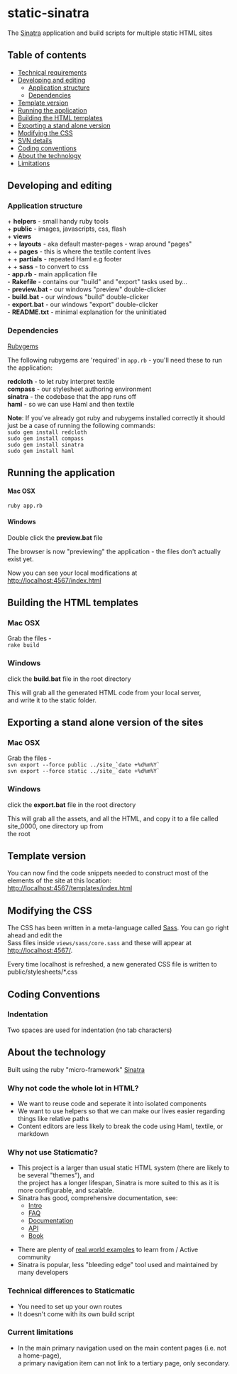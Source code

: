 <h1>static-sinatra</h1>
<p>The <a href="http://www.sinatrarb.com/">Sinatra</a> application and build scripts for multiple static <span class="caps">HTML</span> sites</p>
<h2 id="table-of-contents">Table of contents</h2>
<ul>
<li><a href="#technical-requirements">Technical requirements</a></li>
<li><a href="#developing-and-editing">Developing and editing</a>
<ul>
<li><a href="#application-structure">Application structure</a></li>
<li><a href="#dependencies">Dependencies</a></li>
</ul></li>
<li><a href="#template-version">Template version</a></li>
<li><a href="#running-the-application">Running the application</a></li>
<li><a href="#building-the-html-templates">Building the <span class="caps">HTML</span> templates</a></li>
<li><a href="#exporting">Exporting a stand alone version</a></li>
<li><a href="#modifying-the-css">Modifying the <span class="caps">CSS</span></a></li>
<li><a href="#svn-details"><span class="caps">SVN</span> details</a></li>
<li><a href="#coding-conventions">Coding conventions</a></li>
<li><a href="#technology">About the technology</a></li>
<li><a href="#limitations">Limitations</a></li>
</ul>
<h2 id="developing-and-editing">Developing and editing</h2>
<h3 id="application-structure">Application structure</h3>
<p>+ <b>helpers</b> - small handy ruby tools<br />
+ <b>public</b> - images, javascripts, css, flash<br />
+ <b>views</b><br />
+ + <b>layouts</b> - aka default master-pages - wrap around "pages"<br />
+ + <b>pages</b> - this is where the textile content lives<br />
+ + <b>partials</b> - repeated Haml e.g footer<br />
+ + <b>sass</b> - to convert to css<br />
- <b>app.rb</b> - main application file<br />
- <b>Rakefile</b> - contains our "build" and "export" tasks used by&#8230;<br />
- <b>preview.bat</b> - our windows "preview" double-clicker<br />
- <b>build.bat</b> - our windows "build" double-clicker<br />
- <b>export.bat</b> - our windows "export" double-clicker<br />
- <b><span class="caps">README</span>.txt</b> - minimal explanation for the uninitiated</p>
<h3 id="dependencies">Dependencies</h3>
<p><a href="http://rubyforge.org/frs/?group-id=126">Rubygems</a></p>
<p>The following rubygems are 'required' in <code>app.rb</code> - you'll need these to run the application:</p>
<p><b>redcloth</b> - to let ruby interpret textile<br />
<b>compass</b> - our stylesheet authoring environment<br />
<b>sinatra</b> - the codebase that the app runs off<br />
<b>haml</b> - so we can use Haml and then textile</p>
<p><b>Note</b>: If you've already got ruby and rubygems installed correctly it should just be a case of running the following commands:<br />
<code>sudo gem install redcloth</code><br />
<code>sudo gem install compass</code><br />
<code>sudo gem install sinatra</code><br />
<code>sudo gem install haml</code></p>
<h2 id="running-the-application">Running the application</h2>
<h4>Mac <span class="caps">OSX</span></h4>
<code>ruby app.rb</code></p>
<h4>Windows</h4>
<p>Double click the <b>preview.bat</b> file</p>
<p>The browser is now "previewing" the application - the files don't actually exist yet.</p>
<p>Now you can see your local modifications at <a href="http://localhost:4567/index.html">http://localhost:4567/index.html</a></p>
<h2 id="building-the-html-templates">Building the <span class="caps">HTML</span> templates</h2>
<h3>Mac <span class="caps">OSX</span></h3>
Grab the files -<br />
<code>rake build</code></p>
<h3>Windows</h3>
<p>click the <b>build.bat</b> file in the root directory</p>
<p>This will grab all the generated <span class="caps">HTML</span> code from your local server,<br />
and write it to the static folder.</p>
<h2 id="exporting">Exporting a stand alone version of the sites</h2>
<h3>Mac <span class="caps">OSX</span></h3>
Grab the files -<br />
<code>svn export --force public ../site_`date +%d%m%Y`</code><br />
<code>svn export --force static ../site_`date +%d%m%Y`</code></p>
<h3>Windows</h3>
<p>click the <b>export.bat</b> file in the root directory</p>
<p>This will grab all the assets, and all the <span class="caps">HTML</span>, and copy it to a file called site_0000, one directory up from<br />
the root</p>
<h2 id="template-version">Template version</h2>
<p>You can now find the code snippets needed to construct most of the elements of the site at this location:<br />
<a href="http://localhost:4567/templates/index.html">http://localhost:4567/templates/index.html</a></p>
<h2 id="modifying-the-css">Modifying the <span class="caps">CSS</span></h2>
<p>The <span class="caps">CSS</span> has been written in a meta-language called <a href="http://sass-lang.com/">Sass</a>. You can go right ahead and edit the<br />
Sass files inside <code>views/sass/core.sass</code> and these will appear at <a href="http://localhost:4567/">http://localhost:4567/</a>.</p>
<p>Every time localhost is refreshed, a new generated <span class="caps">CSS</span> file is written to public/stylesheets/*.css</p>
<h2 id="coding-conventions">Coding Conventions</h2>
<h3 id="indentation">Indentation</h3>
<p>Two spaces are used for indentation (no tab characters)</p>
<h2 id="technology">About the technology</h2>
<p>Built using the ruby "micro-framework" <a href="http://sinatrarb.com/intro">Sinatra</a></p>
<h3 id="why-not-html">Why not code the whole lot in <span class="caps">HTML</span>?</h3>
<ul>
<li>We want to reuse code and seperate it into isolated components</li>
<li>We want to use helpers so that we can make our lives easier regarding things like relative paths</li>
<li>Content editors are less likely to break the code using Haml, textile, or markdown</li>
</ul>
<h3 id="why-not-staticmatic">Why not use Staticmatic?</h3>
<ul>
<li>This project is a larger than usual static <span class="caps">HTML</span> system (there are likely to be several "themes"), and<br />
the project has a longer lifespan, Sinatra is more suited to this as it is more configurable, and scalable.</li>
<li>Sinatra has good, comprehensive documentation, see:
<ul>
<li><a href="http://www.sinatrarb.com/intro">Intro</a></li>
<li><a href="http://www.sinatrarb.com/faq"><span class="caps">FAQ</span></a></li>
<li><a href="http://www.sinatrarb.com/documentation">Documentation</a></li>
<li><a href="http://railsapi.com/doc/sinatra-v1.0/"><span class="caps">API</span></a></li>
<li><a href="http://sinatra-book.gittr.com/">Book</a></li>
</ul></li>
</ul>
<ul>
<li>There are plenty of <a href="http://www.sinatrarb.com/wild.html">real world examples</a> to learn from / Active community</li>
<li>Sinatra is popular, less "bleeding edge" tool used and maintained by many developers</li>
</ul>
<h3 id="technical-diffs">Technical differences to Staticmatic</h3>
<ul>
<li>You need to set up your own routes</li>
<li>It doesn't come with its own build script</li>
</ul>
<h3 id="limitations">Current limitations</h3>
<ul>
<li>In the main primary navigation used on the main content pages (i.e. not a home-page),<br />
a primary navigation item can not link to a tertiary page, only secondary.</li>
</ul>

